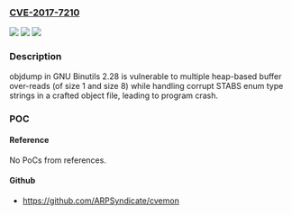### [CVE-2017-7210](https://cve.mitre.org/cgi-bin/cvename.cgi?name=CVE-2017-7210)
![](https://img.shields.io/static/v1?label=Product&message=n%2Fa&color=blue)
![](https://img.shields.io/static/v1?label=Version&message=n%2Fa&color=blue)
![](https://img.shields.io/static/v1?label=Vulnerability&message=n%2Fa&color=brighgreen)

### Description

objdump in GNU Binutils 2.28 is vulnerable to multiple heap-based buffer over-reads (of size 1 and size 8) while handling corrupt STABS enum type strings in a crafted object file, leading to program crash.

### POC

#### Reference
No PoCs from references.

#### Github
- https://github.com/ARPSyndicate/cvemon

